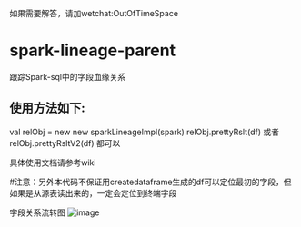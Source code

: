 如果需要解答，请加wetchat:OutOfTimeSpace
# spark-lineage-parent
跟踪Spark-sql中的字段血缘关系

## 使用方法如下:
val relObj = new new sparkLineageImpl(spark)
relObj.prettyRslt(df) 或者 relObj.prettyRsltV2(df) 都可以

具体使用文档请参考wiki

#注意：另外本代码不保证用createdataframe生成的df可以定位最初的字段，但如果是从源表读出来的，一定会定位到终端字段

字段关系流转图
![image](https://user-images.githubusercontent.com/26522622/123889277-baa32b00-d987-11eb-9b2c-3af8e53e443e.png)


